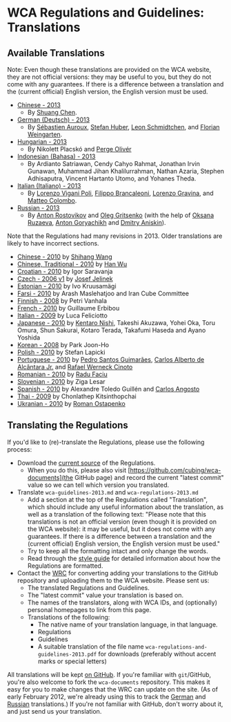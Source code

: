 # WCA Regulations and Guidelines: Translations

## Available Translations

Note: Even though these translations are provided on the WCA website, they are not official versions: they may be useful to you, but they do not come with any guarantees. If there is a difference between a translation and the (current official) English version, the English version must be used.  

- [Chinese - 2013](./chinese)
    - By [Shuang Chen](http://www.worldcubeassociation.org/results/p.php?i=2008CHEN27).
- [German (Deutsch) - 2013](./german/)
    - By [Sébastien Auroux](http://www.worldcubeassociation.org/results/p.php?i=2008AURO01), [Stefan Huber](http://www.worldcubeassociation.org/results/p.php?i=2007HUBE01), [Leon Schmidtchen](http://www.worldcubeassociation.org/results/p.php?i=2010SCHM01), and [Florian Weingarten](http://www.worldcubeassociation.org/results/p.php?i=2007WEIN01).
- [Hungarian - 2013](./hungarian/)
    - By Nikolett Placskó and [Perge Olivér](mailto:pergeoliver@gmail.com)
- [Indonesian (Bahasa) - 2013](./indonesian/)
    - By Ardianto Satriawan, Cendy Cahyo Rahmat, Jonathan Irvin Gunawan, Muhammad Jihan Khalilurrahman, Nathan Azaria, Stephen Adhisaputra, Vincent Hartanto Utomo, and Yohanes Theda.
- [Italian (Italiano) - 2013](./italian/)
    - By [Lorenzo Vigani Poli](http://worldcubeassociation.org/results/p.php?i=2007POLI01), [Filippo Brancaleoni](http://worldcubeassociation.org/results/p.php?i=2008BRAN01), [Lorenzo Gravina](http://worldcubeassociation.org/results/p.php?i=2009GRAV01), and [Matteo Colombo](http://worldcubeassociation.org/results/p.php?i=2009COLO03).
- [Russian - 2013](./russian/)
    - By [Anton Rostovikov](http://worldcubeassociation.org/results/p.php?i=2009ROST01) and [Oleg Gritsenko](http://worldcubeassociation.org/results/p.php?i=2011GRIT01) (with the help of [Oksana Ruzaeva](http://worldcubeassociation.org/results/p.php?i=2010RUZA01), [Anton Goryachikh](http://worldcubeassociation.org/results/p.php?i=2009GORY01) and [Dmitry Aniskin](http://worldcubeassociation.org/results/p.php?i=2011ANIS01)).

Note that the Regulations had many revisions in 2013. Older translations are likely to have incorrect sections.

- [Chinese - 2010](http://www.mf8-china.com/wca/regulations_chs.htm) by [Shihang Wang](mailto:wangshihang@foxmail.com)
- [Chinese, Traditional - 2010](../history/files/old-translations/WCARegulationsTC.html) by [Han Wu](mailto:hanwu85@yahoo.com.tw)
- [Croatian - 2010](WCAregulationsCroatian2011.doc) by Igor Saravanja
- [Czech - 2006 v1](http://rubikscube.info/pravidla/) by [Josef Jelinek](http://rubikscube.info)
- [Estonian - 2010](http://www.wombat.pri.ee/failid/Reeglid.pdf) by Ivo Kruusamägi
- [Farsi - 2010](WCARegulationsFarsi2010.pdf) by Arash Maslehatjoo and Iran Cube Committee
- [Finnish - 2008](http://speedcubing.dy.fi/files/wca_saannot_suomeksi_2008_10_19.doc) by Petri Vanhala
- [French - 2010](http://www.speedcubingfrance.org/speedcubing/reglement/reglementWCA.pdf) by Guillaume Erbibou
- [Italian - 2009](http://spazioinwind.libero.it/gaetzum/approfondimenti/regolamento_wca/regolamento_wca.htm) by Luca Feliciotto
- [Japanese - 2010](http://jrca.cc/rule/WCAregulationJ2010.htm) by [Kentaro Nishi](mailto:jrca-2010honyaku@freeml.com), Takeshi Akuzawa, Yohei Oka, Toru Omura, Shun Sakurai, Kotaro Terada, Takafumi Haseda and Ayano Yoshida
- [Korean - 2008](http://www.cube.or.kr/competition/WCAregulations2008.htm) by Park Joon-Ho
- [Polish - 2010](http://stefanlapicki.cba.pl/pliki/regulations2010.html) by Stefan Lapicki
- [Portuguese - 2010](WCA_regulations2010_portuguese_final.doc) by [Pedro Santos Guimarães](http://www.cuber.com.br), [Carlos Alberto de Alcântara Jr.](http://www.cubomagicobrasil.com) and [Rafael Werneck Cinoto](http://www.cinoto.com.br)
- [Romanian - 2010](http://www.speedcubing.ro/p-9/regulament-world-cube-association-wca) by [Radu Faciu](http://www.speedcubing.ro)
- [Slovenian - 2010](http://www.rubik.si/klub/wca_pravilnik/) by Ziga Lesar
- [Spanish - 2010](http://rubikaz.com/competicion/reglamento2010.htm) by Alexandre Toledo Guillén and [Carlos Angosto](http://www.rubikaz.com)
- [Thai - 2009](http://www.thailandcube.com/index.php?option=com_content&view=article&id=97&Itemid=55) by Chonlathep Kitsinthopchai
- [Ukranian - 2010](http://cubing.com.ua/wca/) by [Roman Ostapenko](mailto:ostapenko@cubing.com.ua)

## Translating the Regulations

If you'd like to (re)-translate the Regulations, please use the following process:

- Download the [current source](https://github.com/cubing/wca-documents/archive/official.zip) of the Regulations.
    - When you do this, please also visit [https://github.com/cubing/wca-documents](the GitHub page) and record the current "latest commit" value so we can tell which version you translated.
- Translate `wca-guidelines-2013.md` and `wca-regulations-2013.md`
    - Add a section at the top of the Regulations called "Translation", which should include any useful information about the translation, as well as a translation of the following text: "Please note that this translations is not an official version (even though it is provided on the WCA website): it may be useful, but it does not come with any guarantees. If there is a difference between a translation and the (current official) English version, the English version must be used."
    - Try to keep all the formatting intact and only change the words.
    - Read through the [style guide](https://github.com/cubing/wca-documents-extra/blob/master/style-guide.md) for detailed information about how the Regulations are formatted.
- Contact the [WRC](http://www.worldcubeassociation.org/contact/wrc) for converting adding your translations to the GitHub repository and uploading them to the WCA website. Please sent us:
    - The translated Regulations and Guidelines.
    - The "latest commit" value your translation is based on.
    - The names of the translators, along with WCA IDs, and (optionally) personal homepages to link from this page.
    - Translations of the following:
        - The native name of your translation language, in that language.
        - Regulations
        - Guidelines
        - A suitable translation of the file name `wca-regulations-and-guidelines-2013.pdf` for downloads (preferably without accent marks or special letters)

All translations will be kept [on GitHub](https://github.com/cubing/wca-documents/branches).
If you're familiar with `git`/GitHub, you're also welcome to fork the `wca-documents` repository. This makes it easy for you to make changes that the WRC can update on the site.
(As of early February 2012, we're already using this to track the [German](https://github.com/fw42/wca-documents-german/) and [Russian](https://github.com/Claster/wca-documents) translations.)
If you're not familiar with GitHub, don't worry about it, and just send us your translation.
